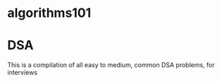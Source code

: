 # algorithms101

<h1>DSA</h1>

<p>This is a compilation of all easy to medium, common DSA problems, for interviews </h1>

